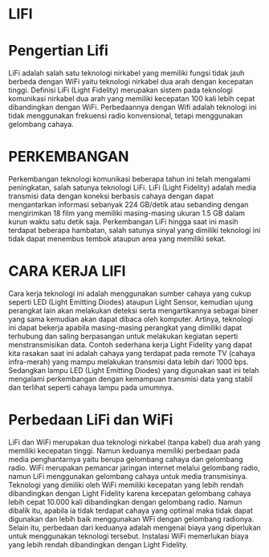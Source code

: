 # LIFI

# Pengertian Lifi
LiFi adalah salah satu teknologi nirkabel yang memiliki fungsi tidak jauh berbeda dengan WiFi yaitu teknologi nirkabel dua arah dengan kecepatan tinggi. Definisi LiFi (Light Fidelity) merupakan sistem pada teknologi komunikasi nirkabel dua arah yang memiliki kecepatan 100 kali lebih cepat dibandingkan dengan WiFi. Perbedaannya dengan Wifi adalah teknologi ini tidak menggunakan frekuensi radio konvensional, tetapi menggunakan gelombang cahaya.

# PERKEMBANGAN 
Perkembangan teknologi komunikasi beberapa tahun ini telah mengalami peningkatan, salah satunya teknologi LiFi. LiFi (Light Fidelity) adalah media transmisi data dengan koneksi berbasis cahaya dengan dapat mengantarkan informasi sebanyak 224 GB/detik atau sebanding dengan mengirimkan 18 film yang memiliki masing-masing ukuran 1.5 GB dalam kurun waktu satu detik saja. Perkembangan LiFi hingga saat ini masih terdapat beberapa hambatan, salah satunya sinyal yang dimiliki teknologi ini tidak dapat menembus tembok ataupun area yang memiliki sekat.

# CARA KERJA LIFI 
Cara kerja teknologi ini adalah menggunakan sumber cahaya yang cukup seperti LED (Light Emitting Diodes) ataupun Light Sensor, kemudian ujung perangkat lain akan melakukan deteksi serta mengartikannya sebagai biner yang sama kemudian akan dapat dibaca oleh komputer. Artinya, teknologi ini dapat bekerja apabila masing-masing perangkat yang dimiliki dapat terhubung dan saling berpasangan untuk melakukan kegiatan seperti menstransmisikan data. Contoh sederhana kerja Light Fidelity yang dapat kita rasakan saat ini adalah cahaya yang terdapat pada remote TV (cahaya infra-merah) yang mampu melakukan transmisi data lebih dari 1000 bps. Sedangkan lampu LED (Light Emitting Diodes) yang digunakan saat ini telah mengalami perkembangan dengan kemampuan transmisi data yang stabil dan terlihat seperti cahaya lampu pada umumnya.

#  Perbedaan LiFi dan WiFi
LiFi dan WiFi merupakan dua teknologi nirkabel (tanpa kabel) dua arah yang memiliki kecepatan tinggi. Namun keduanya memiliki perbedaan pada media penghantarnya yaitu berupa gelombang cahaya dan gelombang radio. WiFi merupakan pemancar jaringan internet melalui gelombang radio, namun LiFi menggunakan gelombang cahaya untuk media transmisinya.
Teknologi yang dimiliki oleh WiFi memiliki kecepatan yang lebih rendah dibandingkan dengan Light Fidelity karena kecepatan gelombang cahaya lebih cepat 10.000 kali dibandingkan dengan gelombang radio. Namun dibalik itu, apabila ia tidak terdapat cahaya yang optimal maka tidak dapat digunakan dan lebih baik menggunakan WFi dengan gelombang radionya.
Selain itu, perbedaan dari keduanya adalah mengenai biaya yang diperlukan untuk menggunakan teknologi tersebut. Instalasi WiFi memerlukan biaya yang lebih rendah dibandingkan dengan Light Fidelity.

